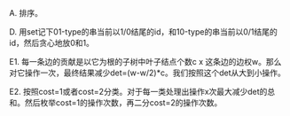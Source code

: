 A. 排序。

D. 用set记下01-type的串当前以1/0结尾的id，和10-type的串当前以0/1结尾的id，然后贪心地放0和1。

E1. 每一条边的贡献是以它为根的子树中叶子结点个数c x 这条边的边权w。那么对它操作一次，最终结果减少det=(w-w/2)*c。我们按照这个det从大到小操作。

E2. 按照cost=1或者cost=2分类。对于每一类处理出操作x次最大减少det的总和。然后枚举cost=1的操作次数，再二分cost=2的操作次数。
